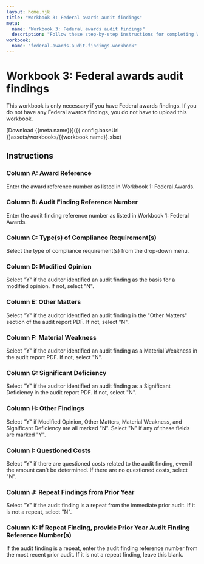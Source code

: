```yaml
---
layout: home.njk
title: "Workbook 3: Federal awards audit findings"
meta:
  name: "Workbook 3: Federal awards audit findings"
  description: "Follow these step-by-step instructions for completing Workbook 3: Federal awards audit findings."
workbook:
  name: "federal-awards-audit-findings-workbook"
---
```


# Workbook 3: Federal awards audit findings

This workbook is only necessary if you have Federal awards findings. If you do not have any Federal awards findings, you do not have to upload this workbook.

[Download {{meta.name}}]({{ config.baseUrl }}assets/workbooks/{{workbook.name}}.xlsx)

## Instructions

### Column A: Award Reference

Enter the award reference number as listed in Workbook 1: Federal Awards.

### Column B: Audit Finding Reference Number

Enter the audit finding reference number as listed in Workbook 1: Federal Awards.

### Column C: Type(s) of Compliance Requirement(s)

Select the type of compliance requirement(s) from the drop-down menu.

### Column D: Modified Opinion

Select "Y" if the auditor identified an audit finding as the basis for a modified opinion. If not, select "N".

### Column E: Other Matters

Select "Y" if the auditor identified an audit finding in the "Other Matters" section of the audit report PDF. If not, select "N".

### Column F: Material Weakness

Select "Y" if the auditor identified an audit finding as a Material Weakness in the audit report PDF. If not, select "N".

### Column G: Significant Deficiency

Select "Y" if the auditor identified an audit finding as a Significant Deficiency in the audit report PDF. If not, select "N".

### Column H: Other Findings

Select "Y" if Modified Opinion, Other Matters, Material Weakness, and Significant Deficiency are all marked "N". Select "N" if any of these fields are marked "Y".

### Column I: Questioned Costs

Select "Y" if there are questioned costs related to the audit finding, even if the amount can't be determined. If there are no questioned costs, select "N".

### Column J: Repeat Findings from Prior Year

Select "Y" if the audit finding is a repeat from the immediate prior audit. If it is not a repeat, select "N".

### Column K: If Repeat Finding, provide Prior Year Audit Finding Reference Number(s)

If the audit finding is a repeat, enter the audit finding reference number from the most recent prior audit. If it is not a repeat finding, leave this blank.